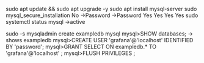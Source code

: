 sudo apt update && sudo apt upgrade -y 
sudo apt install mysql-server
sudo mysql_secure_installation
No
->Password
->Password
Yes
Yes
Yes
Yes
sudo systemctl status mysql
->active

sudo -s
mysqladmin create exampledb
mysql
mysql>SHOW databases;
-> shows exampledb
mysql>CREATE USER 'grafana'@'localhost' IDENTIFIED BY 'password';
mysql>GRANT SELECT ON exampledb.* TO 'grafana'@'localhost' ;
mysql>FLUSH PRIVILEGES ;
 
